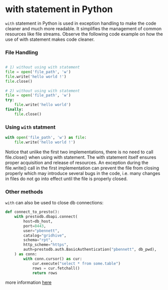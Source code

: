 # with statement in Python

`with` statement in Python is used in exception handling to make the code cleaner and much more readable. It simplifies the management of common resources like file streams. Observe the following code example on how the use of with statement makes code cleaner.

### File Handling
```python

# 1) without using with statement 
file = open('file_path', 'w') 
file.write('hello world !') 
file.close() 
  
# 2) without using with statement 
file = open('file_path', 'w') 
try: 
    file.write('hello world') 
finally: 
    file.close()
```

### Using `with` statment
```python
with open('file_path', 'w') as file: 
    file.write('hello world !') 
```

Notice that unlike the first two implementations, there is no need to call file.close() when using with statement. The with statement itself ensures proper acquisition and release of resources. An exception during the file.write() call in the first implementation can prevent the file from closing properly which may introduce several bugs in the code, i.e. many changes in files do not go into effect until the file is properly closed.

### Other methods

`with` can also be used to close db connections:

```python
def connect_to_presto():
    with prestodb.dbapi.connect(
        host=db_host,
        port=8443,
        user="pbennett",
        catalog="gridhive",
        schema="rpt",
        http_scheme="https",
        auth=prestodb.auth.BasicAuthentication("pbennett", db_pwd),
    ) as conn:
        with conn.cursor() as cur:
            cur.execute("select * from some.table")
            rows = cur.fetchall()
            return rows
```

more information [here](https://www.geeksforgeeks.org/with-statement-in-python/)